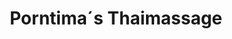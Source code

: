 ---
title: "Porntima´s Thaimassage"
url: /esslingen-am-neckar/porntima-s-thaimassage/
shop: Massage
---